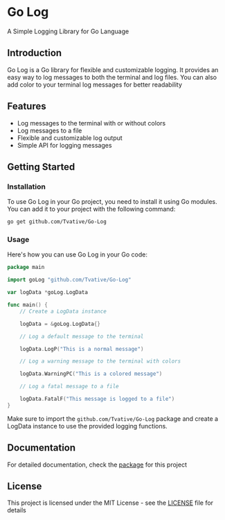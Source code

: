# Go Log

A Simple Logging Library for Go Language

## Introduction

Go Log is a Go library for flexible and customizable logging. It
provides an easy way to log messages to both the terminal and log files.
You can also add color to your terminal log messages for better readability

## Features

- Log messages to the terminal with or without colors
- Log messages to a file
- Flexible and customizable log output
- Simple API for logging messages

## Getting Started

### Installation

To use Go Log in your Go project, you need to install it using Go modules.
You can add it to your project with the following command:

```bash
go get github.com/Tvative/Go-Log
```

### Usage

Here's how you can use Go Log in your Go code:

```go
package main

import goLog "github.com/Tvative/Go-Log"

var logData *goLog.LogData

func main() {
    // Create a LogData instance

    logData = &goLog.LogData{}

    // Log a default message to the terminal

    logData.LogP("This is a normal message")

    // Log a warning message to the terminal with colors

    logData.WarningPC("This is a colored message")

    // Log a fatal message to a file

    logData.FatalF("This message is logged to a file")
}
```

Make sure to import the `github.com/Tvative/Go-Log` package and create a LogData instance to use
the provided logging functions.

## Documentation

For detailed documentation, check the [package](https://pkg.go.dev/github.com/Tvative/Go-Log) for this project

## License

This project is licensed under the MIT License - see the [LICENSE](LICENSE) file for details
